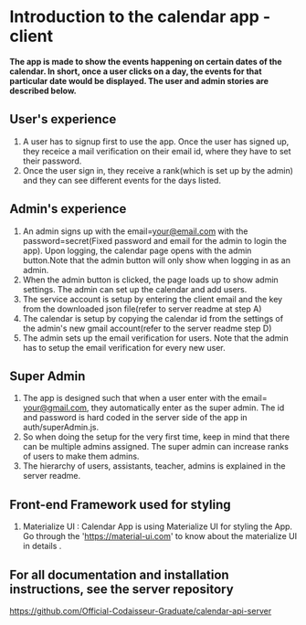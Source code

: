 # Introduction to the calendar app - client

**The app is made to show the events happening on certain dates of the calendar. In short, once a user clicks on a day, the events for that particular date would be displayed. The user and admin stories are described below.**

## User's experience

1. A user has to signup first to use the app. Once the user has signed up, they receice a mail verification on their email id, where they have to set their password.
2. Once the user sign in, they receive a rank(which is set up by the admin) and they can see different events for the days listed.

## Admin's experience

1. An admin signs up with the email=your@email.com with the password=secret(Fixed password and email for the admin to login the app). Upon logging, the calendar page opens with the admin button.Note that the admin button will only show when logging in as an admin.
2. When the admin button is clicked, the page loads up to show admin settings. The admin can set up the calendar and add users.
3. The service account is setup by entering the client email and the key from the downloaded json file(refer to server readme at step A)
4. The calendar is setup by copying the calendar id from the settings of the admin's new gmail account(refer to the server readme step D)
5. The admin sets up the email verification for users. Note that the admin has to setup the email verification for every new user.

## Super Admin

1. The app is designed such that when a user enter with the email= your@gmail.com, they automatically enter as the super admin. The id and password is hard coded in the server side of the app in auth/superAdmin.js.
2. So when doing the setup for the very first time, keep in mind that there can be multiple admins assigned. The super admin can increase ranks of users to make them admins.
3. The hierarchy of users, assistants, teacher, admins is explained in the server readme.

## Front-end Framework used for styling 
1. Materialize UI : Calendar App is using Materialize UI for styling the App. 
Go through the 'https://material-ui.com' to know about the materialize UI in details .

## For all documentation and installation instructions, see the server repository

https://github.com/Official-Codaisseur-Graduate/calendar-api-server

